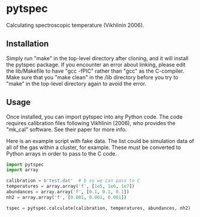 # pytspec
Calculating spectroscopic temperature (Vikhlinin 2006).

## Installation
Simply run "make" in the top-level directory after cloning, and it will install the pytspec package. If you encounter an error about linking, please edit the lib/Makefile to have "gcc -fPIC" rather than "gcc" as the C-compiler. Make sure that you "make clean" in the /lib directory before you try to "make" in the top-level directory again to avoid the error.

## Usage

Once installed, you can import pytspec into any Python code. The code requires calibration files following Vikhlinin (2006), who provides the "mk_cal" software. See their paper for more info.

Here is an example script with fake data. The list could be simulation data of all of the gas within a cluster, for example. These must be converted to Python arrays in order to pass to the C code.

```python
import pytspec
import array

calibration = b'test.dat'  # b so we can pass to C
temperatures = array.array('f', [1e5, 1e6, 1e7])
abundances = array.array('f', [0.1, 0.1, 0.1])
nh2 = array.array('f', [0.001, 0.001, 0.001])

tspec = pytspec.calculate(calibration, temperatures, abundances, nh2)
```
